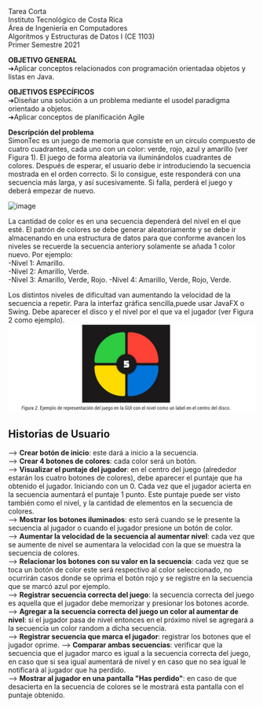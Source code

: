 Tarea Corta   
Instituto Tecnológico de Costa Rica   
Área de Ingeniería en Computadores   
Algoritmos y Estructuras de Datos I (CE 1103)   
Primer Semestre 2021

**OBJETIVO GENERAL**    
➔Aplicar conceptos relacionados con programación orientadaa objetos y listas en Java.

**OBJETIVOS ESPECÍFICOS**    
➔Diseñar una solución a un problema mediante el usodel paradigma orientado a objetos.    
➔Aplicar conceptos de planificación Agile

**Descripción del problema**   
SimonTec es un juego de memoria que consiste en un círculo compuesto de cuatro cuadrantes, cada uno con un color: verde, rojo, azul y amarillo (ver Figura 1). El juego de forma aleatoria va iluminándolos cuadrantes de colores. Después de esperar, el usuario debe ir introduciendo la secuencia mostrada en el orden correcto. Si lo consigue, este responderá con una secuencia más larga, y así sucesivamente. Si falla, perderá el juego y deberá empezar de nuevo.

![image](https://user-images.githubusercontent.com/80298258/116339568-e3961c80-a79a-11eb-8777-e79bc9631d00.png)

La cantidad de color es en una secuencia dependerá del nivel en el que esté. El patrón de colores se debe generar aleatoriamente y se debe ir almacenando en una estructura de datos para que conforme avancen los niveles se recuerde la secuencia anteriory solamente se añada 1 color nuevo. Por ejemplo:   
-Nivel 1: Amarillo.  
-Nivel 2: Amarillo, Verde.  
-Nivel 3: Amarillo, Verde, Rojo.
-Nivel 4: Amarillo, Verde, Rojo, Verde.

Los distintos niveles de dificultad van aumentando la velocidad de la secuencia a repetir. Para la interfaz gráfica sencilla,puede usar JavaFX o Swing. Debe aparecer el disco y el nivel por el que va el jugador (ver Figura 2 como ejemplo).
![img.png](img.png)

Historias de Usuario
--

--> **Crear botón de inicio**: este dará a inicio a la secuencia.    
--> **Crear 4 botones de colores**: cada color será un botón.    
--> **Visualizar el puntaje del jugador**: en el centro del juego (alrededor estarán los cuatro botones de colores), debe aparecer el puntaje que ha obtenido el jugador. Iniciando con un 0. Cada vez que el jugador acierta en la secuencia aumentará el puntaje 1 punto. Este puntaje puede ser visto también como el nivel, y la cantidad de elementos en la secuencia de colores.    
--> **Mostrar los botones iluminados**: esto será cuando se le presente la secuencia al jugador o cuando el jugador presione un botón de color.   
--> **Aumentar la velocidad de la secuencia al aumentar nivel**: cada vez que se aumente de nivel se aumentara la velocidad con la que se muestra la secuencia de colores.   
--> **Relacionar los botones con su valor en la secuencia**: cada vez que se toca un botón de color este será respectivo al color seleccionado, no ocurrirán casos donde se oprima el botón rojo y se registre en la secuencia que se marcó azul por ejemplo.    
--> **Registrar secuencia correcta del juego**: la secuencia correcta del juego es aquella que el jugador debe memorizar y presionar los botones acorde.  
--> **Agregar a la secuencia correcta del juego un color al aumentar de nivel**: si el jugador pasa de nivel entonces en el próximo nivel se agregará a la secuencia un color random a dicha secuencia.   
--> **Registrar secuencia que marca el jugador**: registrar los botones que el jugador oprime.
--> **Comparar ambas secuencias**: verificar que la secuencia que el jugador marco es igual a la secuencia correcta del juego, en caso que si sea igual aumentará de nivel y en caso que no sea igual le notificará al jugador que ha perdido.   
--> **Mostrar al jugador en una pantalla "Has perdido"**: en caso de que desacierta en la secuencia de colores se le mostrará esta pantalla con el puntaje obtenido.   
